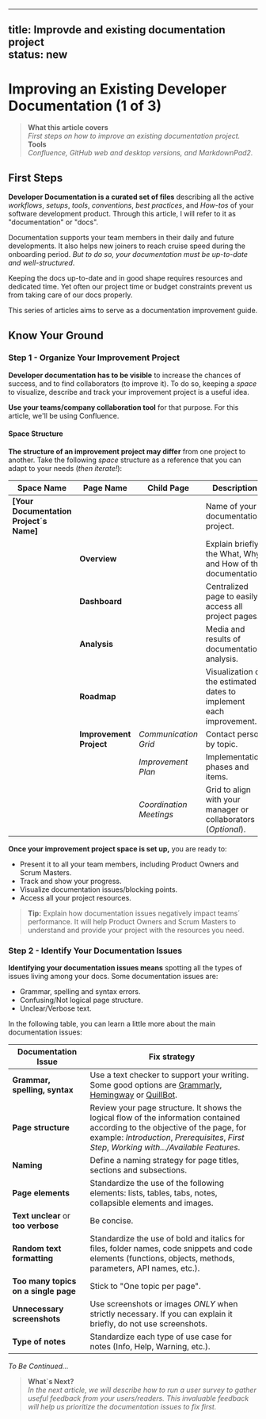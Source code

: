    
---  
title: Improvde and existing documentation project      
status: new       
---   

# Improving an Existing Developer Documentation (1 of 3)    

> **What this article covers**  
> _First steps on how to improve an existing documentation project._   
> **Tools**  
> _Confluence, GitHub web and desktop versions, and MarkdownPad2._  
 
## First Steps     

**Developer Documentation is a curated set of files** describing all the active *workflows*, *setups*, *tools*, *conventions*, *best practices*, and *How-tos* of your software development product. Through this article, I will refer to it as "documentation" or "docs".

Documentation supports your team members in their daily and future developments. It also helps new joiners to reach cruise speed during the onboarding period. *But to do so, your documentation must be up-to-date and well-structured*. 

Keeping the docs up-to-date and in good shape requires resources and dedicated time. Yet often our project time or budget constraints prevent us from taking care of our docs properly. 

This series of articles aims to serve as a documentation improvement guide. 

## Know Your Ground


### Step 1 - Organize Your Improvement Project   

**Developer documentation has to be visible** to increase the chances of success, and to find collaborators (to improve it). To do so, keeping a *space* to visualize, describe and track your improvement project is a useful idea.  

**Use your teams/company collaboration tool** for that purpose. For this article, we'll be using Confluence.    

  
#### Space Structure  

**The structure of an improvement project may differ** from one project to another. Take the following *space* structure as a reference that you can adapt to your needs (*then iterate!*):    

| Space Name | Page Name | Child Page| Description |  
|------ | ------ | -------| --- |  
| **[Your Documentation Project´s Name]** | | | Name of your documentation project. |  
| | **Overview** | | Explain briefly the What, Why and How of the documentation. |    
| | **Dashboard** | | Centralized page to easily access all project pages. |  
| | **Analysis** | | Media and results of documentation analysis. |  
| | **Roadmap**  | | Visualization of the estimated dates to implement each improvement. |  
| | **Improvement Project** | *Communication Grid* | Contact person by topic. |   
| | | *Improvement Plan* |  Implementation phases and items. |   
| | | *Coordination Meetings* | Grid to align with your manager or collaborators (_Optional_). |   
 


**Once your improvement project space is set up,** you are ready to:

* Present it to all your team members, including Product Owners and Scrum Masters.  
* Track and show your progress.  
* Visualize documentation issues/blocking points.  
* Access all your project resources.  

> **Tip:** Explain how documentation issues negatively impact teams´ performance. It will help Product Owners and Scrum Masters to understand and provide your project with the resources you need.

### Step 2 - Identify Your Documentation Issues  

**Identifying your documentation issues means** spotting all the types of issues living among your docs. Some documentation issues are:  

* Grammar, spelling and syntax errors.  
* Confusing/Not logical page structure.  
* Unclear/Verbose text.

In the following table, you can learn a little more about the main documentation issues:

| Documentation Issue | Fix strategy |   
| ------| --- |   
| **Grammar, spelling, syntax** | Use a text checker to support your writing. Some good options are [Grammarly](https://app.grammarly.com/), [Hemingway](https://hemingwayapp.com/) or [QuillBot](https://quillbot.com/grammar-check).  |  
| **Page structure** | Review your page structure. It shows the logical flow of the information contained according to the objective of the page, for example: *Introduction*, *Prerequisites*, *First Step*, *Working with.../Available Features*. |  
| **Naming** | Define a naming strategy for page titles, sections and subsections. |  
| **Page elements** |Standardize the use of the following elements: lists, tables, tabs, notes, collapsible elements and images. |    
| **Text unclear** or **too verbose** |  Be concise.|  
| **Random text formatting** | Standardize the use of bold and italics for files, folder names, code snippets and code elements (functions, objects, methods, parameters, API names, etc.). |  
| **Too many topics on a single page** | Stick to "One topic per page". |   
| **Unnecessary screenshots** | Use screenshots or images _ONLY_ when strictly necessary. If you can explain it briefly, do not use screenshots. |  
| **Type of notes** | Standardize each type of use case for notes (Info, Help, Warning, etc.). |   



*To Be Continued…*  

> **What`s Next?**  
> _In the next article, we will describe how to run a user survey to gather useful feedback from your users/readers. This invaluable feedback will help us prioritize the documentation issues to fix first._

